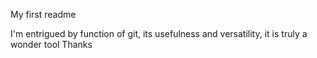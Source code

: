 My first readme

I'm entrigued by function of git, its usefulness and versatility, it is truly a wonder tool
Thanks
